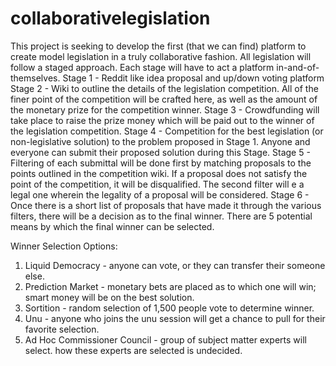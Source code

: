 # collaborativelegislation
This project is seeking to develop the first (that we can find) platform to create model legislation in a truly collaborative fashion.
All legislation will follow a staged approach. Each stage will have to act a platform in-and-of-themselves.
Stage 1 - Reddit like idea proposal and up/down voting platform
Stage 2 - Wiki to outline the details of the legislation competition. All of the finer point of the competition will be crafted here, as well as the amount of the monetary prize for the competition winner.
Stage 3 - Crowdfunding will take place to raise the prize money which will be paid out to the winner of the legislation competition.
Stage 4 - Competition for the best legislation (or non-legislative solution) to the problem proposed in Stage 1. Anyone and everyone can submit their proposed solution during this Stage.
Stage 5 - Filtering of each submittal will be done first by matching proposals to the points outlined in the competition wiki. If a proposal does not satisfy the point of the competition, it will be disqualified. The second filter will e a legal one wherein the legality of a proposal will be considered.
Stage 6 - Once there is a short list of proposals that have made it through the various filters, there will be a decision as to the final winner. There are 5 potential means by which the final winner can be selected.

Winner Selection Options:
  1. Liquid Democracy - anyone can vote, or they can transfer their someone else.
  2. Prediction Market - monetary bets are placed as to which one will win; smart money will be on the best solution.
  3. Sortition - random selection of 1,500 people vote to determine winner.
  4. Unu - anyone who joins the unu session will get a chance to pull for their favorite selection.
  5. Ad Hoc Commissioner Council - group of subject matter experts will select. how these experts are selected is undecided.
